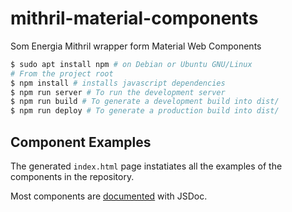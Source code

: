 # mithril-material-components

Som Energia Mithril wrapper form Material Web Components

```bash
$ sudo apt install npm # on Debian or Ubuntu GNU/Linux
# From the project root
$ npm install # installs javascript dependencies
$ npm run server # To run the development server
$ npm run build # To generate a development build into dist/
$ npm run deploy # To generate a production build into dist/
```

## Component Examples

The generated `index.html` page instatiates all the examples of the components
in the repository.

Most components are [documented](jsdoc/) with JSDoc.
